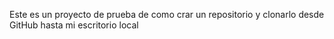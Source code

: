 Este es un proyecto de prueba de como crar un repositorio y clonarlo desde GitHub hasta mi escritorio local 
